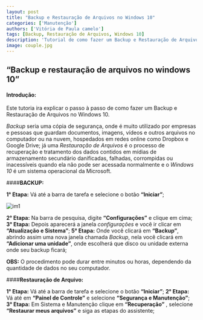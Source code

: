 ```yaml
---
layout: post
title: "Backup e Restauração de Arquivos no Windows 10"
categories: ['Manutenção']
authors: ['Vitória de Paula camelo'] 
tags: [Backup, Restauração de Arquivos, Windows 10]
description: 'Tutorial de como fazer um Backup e Restauração de Arquivos no Windows 10'
image: couple.jpg
---
```

## **“Backup e restauração de arquivos no windows 10”**

#### **Introdução:** 

Este tutoria ira explicar o passo à passo de como fazer um Backup e Restauração de Arquivos no Windows 10.

*Backup* seria uma cópia de segurança, onde é muito utilizado por empresas e pessoas que guardam documentos, imagens, vídeos e outros arquivos no computador ou na nuvem, hospedados em redes online como Dropbox e Google Drive; já uma *Restauração de Arquivos* é o processo de recuperação e tratamento dos dados contidos em mídias de armazenamento secundário danificadas, falhadas, corrompidas ou inacessíveis quando ela não pode ser acessada normalmente e o *Windows 10* é um sistema operacional da Microsoft.

####**BACKUP:**

**1° Etapa:** Vá até a barra de tarefa e selecione o botão **“Iniciar”**;

![im1](/42/images/post/im1)

**2° Etapa:** Na barra de pesquisa, digite **“Configurações”** e clique em cima;
**3° Etapa:**  Depois aparecerá a janela *configurações* e você ir clicar em **“Atualização e Sistema”**;
**5° Etapa:** Onde você clicará em **“Backup”**, abrindo assim uma nova janela chamada *Backup*, nela você clicará em **“Adicionar uma unidade”**, onde escolherá que disco ou unidade externa onde seu backup ficará;

**OBS:** O procedimento pode durar entre minutos ou horas, dependendo da quantidade de dados no seu computador.

####**Restauração de Arquivo:**

**1° Etapa:** Vá até a barra de tarefa e selecione o botão **“Iniciar”**;
**2° Etapa:** Vá até em **“Painel de Controle”** e selecione **“Segurança e Manutenção”**;
**3° Etapa:** Em Sistema e Manutenção clique em **“Recuperação”** , selecione **“Restaurar meus arquivos”** e siga as etapas do assistente;







